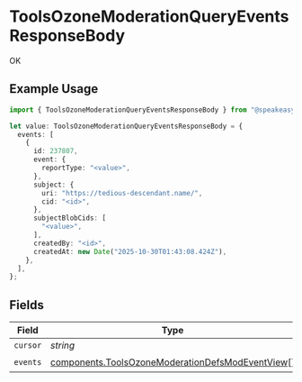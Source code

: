 # ToolsOzoneModerationQueryEventsResponseBody

OK

## Example Usage

```typescript
import { ToolsOzoneModerationQueryEventsResponseBody } from "@speakeasy-api/bluesky/models/operations";

let value: ToolsOzoneModerationQueryEventsResponseBody = {
  events: [
    {
      id: 237807,
      event: {
        reportType: "<value>",
      },
      subject: {
        uri: "https://tedious-descendant.name/",
        cid: "<id>",
      },
      subjectBlobCids: [
        "<value>",
      ],
      createdBy: "<id>",
      createdAt: new Date("2025-10-30T01:43:08.424Z"),
    },
  ],
};
```

## Fields

| Field                                                                                                                | Type                                                                                                                 | Required                                                                                                             | Description                                                                                                          |
| -------------------------------------------------------------------------------------------------------------------- | -------------------------------------------------------------------------------------------------------------------- | -------------------------------------------------------------------------------------------------------------------- | -------------------------------------------------------------------------------------------------------------------- |
| `cursor`                                                                                                             | *string*                                                                                                             | :heavy_minus_sign:                                                                                                   | N/A                                                                                                                  |
| `events`                                                                                                             | [components.ToolsOzoneModerationDefsModEventView](../../models/components/toolsozonemoderationdefsmodeventview.md)[] | :heavy_check_mark:                                                                                                   | N/A                                                                                                                  |